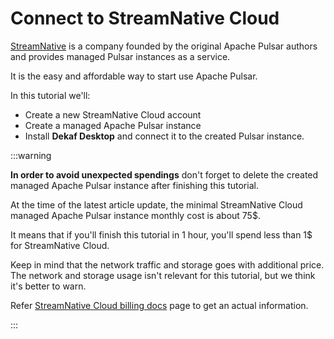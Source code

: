 # Connect to StreamNative Cloud

[StreamNative](https://streamnative.io) is a company founded by the original Apache Pulsar authors and provides managed Pulsar instances as a service.

It is the easy and affordable way to start use Apache Pulsar.

In this tutorial we'll:

- Create a new StreamNative Cloud account
- Create a managed Apache Pulsar instance 
- Install **Dekaf Desktop** and connect it to the created Pulsar instance.

:::warning

**In order to avoid unexpected spendings** don't forget to delete the created managed Apache Pulsar instance after finishing this tutorial.

At the time of the latest article update, the minimal StreamNative Cloud managed Apache Pulsar instance monthly cost is about 75$.

It means that if you'll finish this tutorial in 1 hour, you'll spend less than 1$ for StreamNative Cloud.

Keep in mind that the network traffic and storage goes with additional price. The network and storage usage isn't relevant for this tutorial, but we think it's better to warn.

Refer [StreamNative Cloud billing docs](https://docs.streamnative.io/docs/billing-overview) page to get an actual information.

:::
